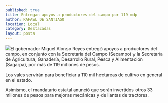 ```yaml
---
published: true
title: Entregan apoyos a productores del campo por 119 mdp
author: RAFAEL DE SANTIAGO
location: Local
category: Destacadas
layout: posts
---
```


![](http://i.imgur.com/mA0fJdMm.jpg)El gobernador Miguel Alonso Reyes entregó apoyos a productores del campo, en conjunto con la Secretaría del Campo (Secampo) y la Secretaría de Agricultura, Ganadería, Desarrollo Rural, Pesca y Alimentación (Sagarpa), por más de 119 millones de pesos.

Los vales servirán para beneficiar a 110 mil hectáreas de cultivo en general en el estado.

Asimismo, el mandatario estatal anunció que serán invertidos otros 33 millones de pesos para mejoras mecánicas y de llantas de tractores.

